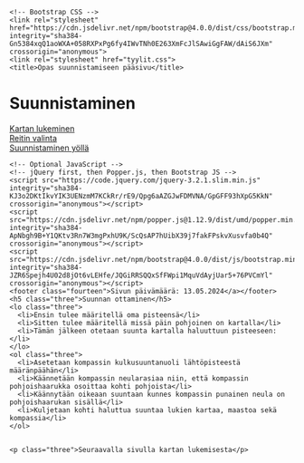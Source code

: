 <!doctype html>
<html lang="en">
  <head>
    <!-- Required meta tags -->
    <meta charset="utf-8">
    <meta name="viewport" content="width=device-width, initial-scale=1, shrink-to-fit=no">

    <!-- Bootstrap CSS -->
    <link rel="stylesheet" href="https://cdn.jsdelivr.net/npm/bootstrap@4.0.0/dist/css/bootstrap.min.css" integrity="sha384-Gn5384xqQ1aoWXA+058RXPxPg6fy4IWvTNh0E263XmFcJlSAwiGgFAW/dAiS6JXm" crossorigin="anonymous">
    <link rel="stylesheet" href="tyylit.css">
    <title>Opas suunnistamiseen pääsivu</title>
  </head>
  <body class="one">
    <h1 class="two">Suunnistaminen</h1>
    <div class="container text-center">
      <div class="row">
        <div class="col">
          <a class="highlight" href=E2_index.html>Kartan lukeminen</a>
        </div>
        <div class="col">
          <a class="highlight" href=E3_index.html>Reitin valinta</a>
        </div>
        <div class="col">
          <a class="highlight" href=E4_index.html>Suunnistaminen yöllä</a>
        </div>
      </div>
    </div>

    <!-- Optional JavaScript -->
    <!-- jQuery first, then Popper.js, then Bootstrap JS -->
    <script src="https://code.jquery.com/jquery-3.2.1.slim.min.js" integrity="sha384-KJ3o2DKtIkvYIK3UENzmM7KCkRr/rE9/Qpg6aAZGJwFDMVNA/GpGFF93hXpG5KkN" crossorigin="anonymous"></script>
    <script src="https://cdn.jsdelivr.net/npm/popper.js@1.12.9/dist/umd/popper.min.js" integrity="sha384-ApNbgh9B+Y1QKtv3Rn7W3mgPxhU9K/ScQsAP7hUibX39j7fakFPskvXusvfa0b4Q" crossorigin="anonymous"></script>
    <script src="https://cdn.jsdelivr.net/npm/bootstrap@4.0.0/dist/js/bootstrap.min.js" integrity="sha384-JZR6Spejh4U02d8jOt6vLEHfe/JQGiRRSQQxSfFWpi1MquVdAyjUar5+76PVCmYl" crossorigin="anonymous"></script>
    <footer class="fourteen">Sivun päivämäärä: 13.05.2024</a></footer>
    <h5 class="three">Suunnan ottaminen</h5>
    <lo class="three">
      <li>Ensin tulee määritellä oma pisteensä</li>
      <li>Sitten tulee määritellä missä päin pohjoinen on kartalla</li>
      <li>Tämän jälkeen otetaan suunta kartalla haluuttuun pisteeseen:</li>
    </lo>
    <ol class="three">
      <li>Asetetaan kompassin kulkusuuntanuoli lähtöpisteestä määränpäähän</li>
      <li>Käännetään kompassin neularasiaa niin, että kompassin pohjoishaarukka osoittaa kohti pohjoista</li>
      <li>Käännytään oikeaan suuntaan kunnes kompassin punainen neula on pohjoishaarukan sisällä</li>
      <li>Kuljetaan kohti haluttua suuntaa lukien kartaa, maastoa sekä kompassia</li>
    </ol>


    <p class="three">Seuraavalla sivulla kartan lukemisesta</p>
  </body>
</html>
